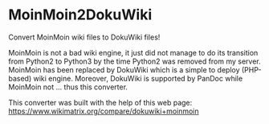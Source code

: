 # MoinMoin2DokuWiki
Convert MoinMoin wiki files to DokuWiki files!

MoinMoin is not a bad wiki engine, it just did not manage to do its transition from Python2 to Python3 by the time Python2 was removed from my server.
MoinMoin has been replaced by DokuWiki which is a simple to deploy (PHP-based) wiki engine.
Moreover, DokuWiki is supported by PanDoc while MoinMoin not ... thus this converter.

This converter was built with the help of this web page:
https://www.wikimatrix.org/compare/dokuwiki+moinmoin
